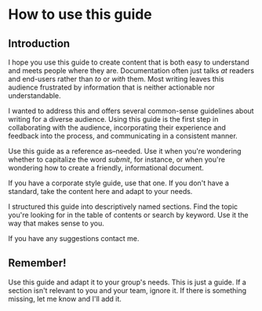 How to use this guide
=====================

Introduction
------------

I hope you use this guide to  create content that is both easy to
understand and meets people where they are. Documentation often just
talks *at* readers and end-users rather than *to* or *with* them. Most
writing leaves this audience frustrated by information that is neither
actionable nor understandable.

I wanted to address this and offers several common-sense
guidelines about writing for a diverse audience. Using this guide is the
first step in collaborating with the audience, incorporating their
experience and feedback into the process, and communicating in a
consistent manner.


Use this guide as a reference as&ndash;needed. Use it when you're wondering
whether to capitalize the word *submit*, for instance, or when you're
wondering how to create a friendly, informational document.

If you have a corporate style guide, use that one. If you don't have a standard, 
take the content here and adapt to your needs. 

I structured this guide into descriptively named sections. Find the
topic you're looking for in the table of contents or search by keyword.
Use it the way that makes sense to you.

If you have any suggestions contact me.

Remember!
------------------------------

Use this guide and adapt it to your group's needs. This is just a
guide. If a section isn't relevant to you and your team, ignore it. If
there is something missing, let me know and I'll add it. 
